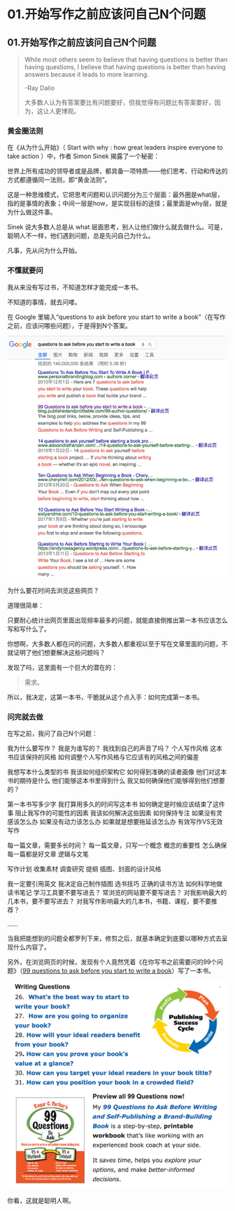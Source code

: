 # 01.开始写作之前应该问自己N个问题

## 01.开始写作之前应该问自己N个问题

> While most others seem to believe that having questions is better than having questions, I believe that having questions is better than having answers because it leads to more learning.
>
> -Ray Dalio
>
> 大多数人认为有答案要比有问题要好，但我觉得有问题比有答案要好，因为，这让人更博观。

### 黄金圈法则

在《从为什么开始》（ Start with why : how great leaders inspire everyone to take action ）中，作者 Simon Sinek 揭露了一个秘密：

世界上所有成功的领导者或是品牌，都具备一项特质——他们思考、行动和传达的方式都遵循同一法则，即“黄金法则”。

这是一种思维模式，它把思考问题和认识问题分为三个层面：最外圈是what层，指的是事情的表象；中间一层是how，是实现目标的途径；最里面是why层，就是为什么做这件事。

Sinek 说大多数人总是从 what 层面思考，别人让他们做什么就去做什么。可是，聪明人不一样，他们遇到问题，总是先问自己为什么。

凡事，先从问为什么开始。

### 不懂就要问

我从来没有写过书，不知道怎样才能完成一本书。

不知道的事情，就去问喽。

在 Google 里输入“questions to ask before you start to write a book”（在写作之前，应该问哪些问题），于是得到N个答案。

![](.gitbook/assets/ping-mu-kuai-zhao-20170708-shang-wu-10.46.38.png)

为什么要花时间去浏览这些网页？

道理很简单：

只要耐心统计出网页里面出现频率最多的问题，就能直接倒推出第一本书应该怎么写和写什么了。

你想啊，大多数人都在问的问题，大多数人都重视以至于写在文章里面的问题，不就证明了他们想要解决这些问题吗？

发现了吗，这里面有一个巨大的潜在的：

> 需求。

所以，我决定，这第一本书，干脆就从这个点入手：如何完成第一本书。

### 问完就去做

在写之前，我问了自己N个问题：

我为什么要写作？ 我是为谁写的？ 我找到自己的声音了吗？ 个人写作风格 这本书应该保持的风格 如何调整个人写作风格与它应该有的风格之间的偏差

我想写本什么类型的书 我该如何组织架构它 如何得到准确的读者画像 他们对这本书的期待是什么 他们能够这本书里得到什么 我又如何确保他们能够得到他们想要的？

第一本书写多少字 我打算用多久的时间写这本书 如何确定是时候应该结束了这件事 阻止我写作的可能性的因素 我该如何解决这些因素 如何保持专注 如果没有灵感该怎么办 如果没有动力该怎么办 如果就是想要拖延该怎么办 有效写作VS无效写作

每一篇文章，需要多长时间？ 每一篇文章，只写一个概念 概念的重要性 怎么确保每一篇都是好文章 逻辑与文笔

写作计划 收集素材 调查研究 提纲 插图、封面的设计风格

我一定要引用英文 我决定自己制作插图 选书技巧 正确的读书方法 如何科学地做读书笔记 学习工具要不要写进去？ 常浏览的网站要不要写进去？ 对我影响最大的几本书，要不要写进去？ 对我写作影响最大的几本书，书籍、课程，要不要推荐？

......

当我把能想到的问题全都罗列下来，修剪之后，就基本确定到底要以哪种方式去呈现什么内容了。

另外，在浏览网页的时候，发现有个人竟然凭着《在你写书之前需要问的99个问题》（[99 questions to ask before you start to write a book](http://blog.publishedandprofitable.com/99-author-questions/)）写了一本书。

![](.gitbook/assets/ping-mu-kuai-zhao-20170713-xia-wu-4.22.14.png)

你看，这就是聪明人啊。

